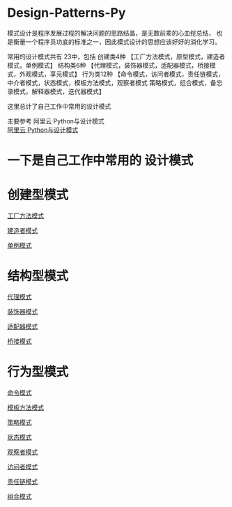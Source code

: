 # Design-Patterns-Py

模式设计是程序发展过程的解决问题的思路结晶，是无数前辈的心血挖总结，
也是衡量一个程序员功底的标准之一，因此模式设计的思想应该好好的消化学习。

常用的设计模式共有 23中，包括 创建类4种 【工厂方法模式，原型模式，建造者模式，单例模式】 
结构类6种 【代理模式，装饰器模式，适配器模式，桥接模式，外观模式，享元模式】
行为类12种 【命令模式，访问者模式，责任链模式，中介者模式，状态模式，模板方法模式，观察者模式
策略模式，组合模式，备忘录模式，解释器模式，迭代器模式】

这里总计了自己工作中常用的设计模式

主要参考 阿里云 Python与设计模式  
[阿里云 Python与设计模式](https://zhuanlan.zhihu.com/p/31675841)


# 一下是自己工作中常用的 设计模式

# 创建型模式
[工厂方法模式](https://zhuanlan.zhihu.com/p/272619987)

[建造者模式](https://zhuanlan.zhihu.com/p/272627694)

[单例模式](https://zhuanlan.zhihu.com/p/272607259)

# 结构型模式
[代理模式](https://zhuanlan.zhihu.com/p/272631784)

[装饰器模式](https://zhuanlan.zhihu.com/p/272639012)

[适配器模式](https://zhuanlan.zhihu.com/p/272688483)

[桥接模式](https://zhuanlan.zhihu.com/p/272697943)

# 行为型模式
[命令模式](https://zhuanlan.zhihu.com/p/272715851)

[模板方法模式](https://zhuanlan.zhihu.com/p/273265335)

[策略模式](https://zhuanlan.zhihu.com/p/272706238)

[状态模式](https://zhuanlan.zhihu.com/p/273293766)

[观察者模式](https://zhuanlan.zhihu.com/p/273305974)

[访问者模式](https://zhuanlan.zhihu.com/p/273382067)

[责任链模式](https://zhuanlan.zhihu.com/p/273215025)

[组合模式](https://zhuanlan.zhihu.com/p/273392621)

